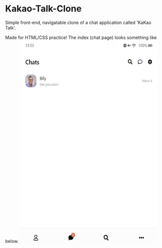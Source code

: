 # Kakao-Talk-Clone

Simple front-end, navigatable clone of a chat application called 'KaKao Talk'.

Made for HTML/CSS practice!
The index (chat page) looks something like below.
<img src="images/index_sc.JPG" alt="alt text" width="440" height="650">



